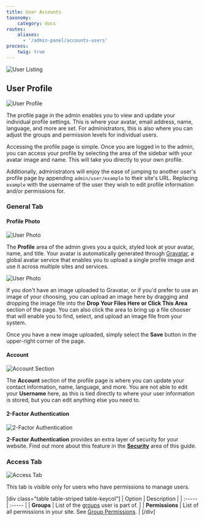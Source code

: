 ```yaml
---
title: User Accounts
taxonomy:
    category: docs
routes:
    aliases:
      - '/admin-panel/accounts-users'
process:
    twig: true
---
```


![User Listing](accounts-user1.png?width=2030&classes=shadow)

## User Profile

![User Profile](accounts-user1.png?width=2030&classes=shadow)

The profile page in the admin enables you to view and update your individual profile settings. This is where your avatar, email address, name, language, and more are set. For administrators, this is also where you can adjust the groups and permission levels for individual users.

Accessing the profile page is simple. Once you are logged in to the admin, you can access your profile by selecting the area of the sidebar with your avatar image and name. This will take you directly to your own profile.

Additionally, administrators will enjoy the ease of jumping to another user's profile page by appending `admin/user/example` to their site's URL. Replacing `example` with the username of the user they wish to edit profile information and/or permissions for.

### General Tab

#### Profile Photo

![User Photo](accounts-user1.png?width=1678&classes=shadow)

The **Profile** area of the admin gives you a quick, styled look at your avatar, name, and title. Your avatar is automatically generated through [Gravatar](http://en.gravatar.com/), a global avatar service that enables you to upload a single profile image and use it across multiple sites and services.

![User Photo](accounts-user1.png?width=1670&classes=shadow)

If you don't have an image uploaded to Gravatar, or if you'd prefer to use an image of your choosing, you can upload an image here by dragging and dropping the image file into the **Drop Your Files Here or Click This Area** section of the page. You can also click the area to bring up a file chooser that will enable you to find, select, and upload an image file from your system.

Once you have a new image uploaded, simply select the **Save** button in the upper-right corner of the page.

#### Account

![Account Section](accounts-user1.png?width=1660&classes=shadow)

The **Account** section of the profile page is where you can update your contact information, name, language, and more. You are not able to edit your **Username** here, as this is tied directly to where your user information is stored, but you can edit anything else you need to.

#### 2-Factor Authentication

![2-Factor Authentication](accounts-user1.png?width=918&classes=shadow)

**2-Factor Authentication** provides an extra layer of security for your website. Find out more about this feature in the [**Security**](../../security/2fa) area of this guide.

### Access Tab

![Access Tab](accounts-user1.png?width=1814&classes=shadow)

This tab is visible only for users who have permissions to manage users.

[div class="table table-striped table-keycol"]
| Option                                | Description                                                       |
| :-----                                | :-----                                                            |
| **Groups** | List of the [groups](/admin-panel/accounts/groups) user is part of. |
| **Permissions** | List of all permissions in your site. See [Group Permissions](/admin-panel/accounts/groups#permissions). |
[/div]
